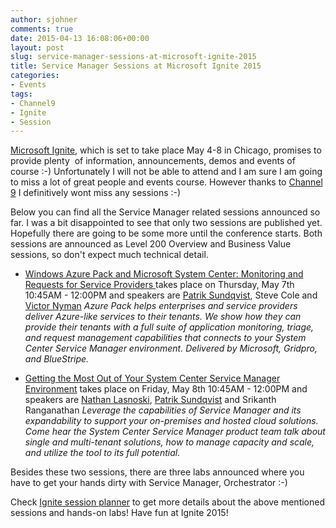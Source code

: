 ```yaml
---
author: sjohner
comments: true
date: 2015-04-13 16:08:06+00:00
layout: post
slug: service-manager-sessions-at-microsoft-ignite-2015
title: Service Manager Sessions at Microsoft Ignite 2015
categories:
- Events
tags:
- Channel9
- Ignite
- Session
---
```


[Microsoft Ignite](http://ignite.microsoft.com/#fbid=lIvACQzPSKG), which is set to take place May 4-8 in Chicago, promises to provide plenty  of information, announcements, demos and events of course :-)
Unfortunately I will not be able to attend and I am sure I am going to miss a lot of great people and events course. However thanks to [Channel 9](https://channel9.msdn.com) I definitively wont miss any sessions :-)

Below you can find all the Service Manager related sessions announced so far. I was a bit disappointed to see that only two sessions are published yet. Hopefully there are going to be some more until the conference starts. Both sessions are announced as Level 200 Overview and Business Value sessions, so don't expect much technical detail.

* [Windows Azure Pack and Microsoft System Center: Monitoring and Requests for Service Providers ](http://ignite.microsoft.com/session/sessionmoreinfo/?topicid=a259a252-d7ac-e411-b87f-00155d5066d7)takes place on Thursday, May 7th 10:45AM - 12:00PM and speakers are [Patrik Sundqvist](https://twitter.com/gridpatrik), Steve Cole and [Victor Nyman](https://twitter.com/vicnyman)
_Azure Pack helps enterprises and service providers deliver Azure-like services to their tenants. We show how they can provide their tenants with a full suite of application monitoring, triage, and request management capabilities that connects to your System Center Service Manager environment. Delivered by Microsoft, Gridpro, and BlueStripe._

* [Getting the Most Out of Your System Center Service Manager Environment](http://ignite.microsoft.com/session/sessionmoreinfo/?topicid=31564ba5-dcac-e411-b87f-00155d5066d7) takes place on Friday, May 8th 10:45AM - 12:00PM and speakers are [Nathan Lasnoski](https://twitter.com/nlasnoski), [Patrik Sundqvist](https://twitter.com/gridpatrik) and Srikanth Ranganathan
_Leverage the capabilities of Service Manager and its expandability to support your on-premises and hosted cloud solutions. Come hear the System Center Service Manager product team talk about single and multi-tenant solutions, how to manage capacity and scale, and utilize the tool to its full potential._

Besides these two sessions, there are three labs announced where you have to get your hands dirty with Service Manager, Orchestrator :-)

Check [Ignite session planner](http://ignite.microsoft.com/Sessions?filter=&Key=service%20manager) to get more details about the above mentioned sessions and hands-on labs! Have fun at Ignite 2015!
